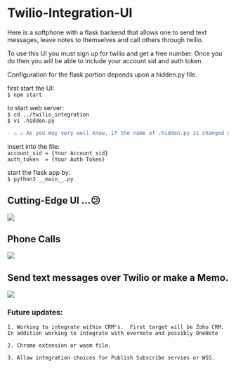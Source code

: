 # Twilio-Integration-UI

Here is a softphone with a flask backend that allows
one to send text messages, leave notes to themselves
and call others through twilio.

To use this UI you must sign up for twilio and get
a free number.  Once you do then you will be able to
include your account sid and auth token.

Configuration for the flask portion depends upon
a hidden.py file.  


first start the UI: \
    `$ npm start`

to start web server: \
    `$ cd ../twilio_integration` \
    `$ vi .hidden.py` 

```diff
- ⚠️ ⚠ As you may very well know, if the name of .hidden.py is changed don't forget to include it within the .gitignore file ⚠ ⚠
```

insert into the file: \
    `account_sid = {Your Account sid}` \
    `auth_token  = {Your Auth Token}` 

start the flask app by: \
    `$ python3 __main__.py`


## Cutting-Edge UI  ...😕
![](https://github.com/phos-tou-kosmou/python_portfolio/blob/python/web_portfolio/twilio-ui/assets/vanilla.png)


## Phone Calls
![](https://github.com/phos-tou-kosmou/python_portfolio/blob/python/web_portfolio/twilio-ui/assets/number-slot-example.png)

## Send text messages over Twilio or make a Memo.

![](https://github.com/phos-tou-kosmou/python_portfolio/blob/python/web_portfolio/twilio-ui/assets/full-fledge.png)

### Future updates: 
    1. Working to integrate within CRM's.  First target will be Zoho CRM.  In addition working to integrate with evernote and possibly OneNote
    
    2. Chrome extension or wasm file. 

    3. Allow integration choices for Publish Subscribe servies or WSS.